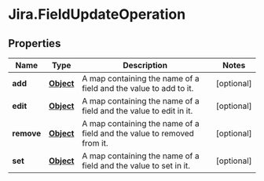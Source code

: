 # Jira.FieldUpdateOperation

## Properties

Name | Type | Description | Notes
------------ | ------------- | ------------- | -------------
**add** | [**Object**](.md) | A map containing the name of a field and the value to add to it. | [optional] 
**edit** | [**Object**](.md) | A map containing the name of a field and the value to edit in it. | [optional] 
**remove** | [**Object**](.md) | A map containing the name of a field and the value to removed from it. | [optional] 
**set** | [**Object**](.md) | A map containing the name of a field and the value to set in it. | [optional] 


